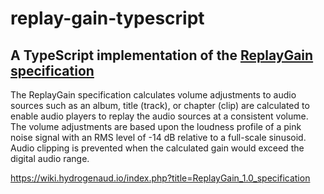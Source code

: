 # replay-gain-typescript
## A TypeScript implementation of the [ReplayGain specification](https://wiki.hydrogenaud.io/index.php?title=ReplayGain_1.0_specification)

The ReplayGain specification calculates volume adjustments to audio sources such as an album, title (track), or chapter (clip) are calculated to enable audio players to replay the audio sources at a consistent volume. The volume adjustments are based upon the loudness profile of a pink noise signal with an RMS level of -14 dB relative to a full-scale sinusoid. Audio clipping is prevented when the calculated gain would exceed the digital audio range.

https://wiki.hydrogenaud.io/index.php?title=ReplayGain_1.0_specification
